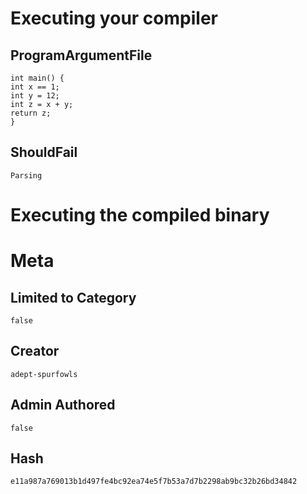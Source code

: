 # Executing your compiler

## ProgramArgumentFile

```
int main() {
int x == 1;
int y = 12;
int z = x + y;
return z;
}
```

## ShouldFail

```
Parsing
```

# Executing the compiled binary

# Meta

## Limited to Category

```
false
```

## Creator

```
adept-spurfowls
```

## Admin Authored

```
false
```

## Hash

```
e11a987a769013b1d497fe4bc92ea74e5f7b53a7d7b2298ab9bc32b26bd34842
```
